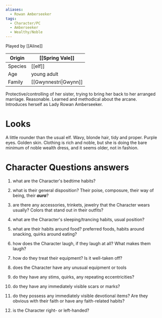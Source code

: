 ```yaml
---
aliases:
  - Rowan Amberseeker
tags:
  - Character/PC
  - Amberseeker
  - Wealthy/Noble
---
```

Played by [[Aline]]

| Origin  | [[Spring Vale]]       |
| ------- | --------------------- |
| Species | [[elf]]               |
| Age     | young adult           |
| Family  | [[Gwynnestri\|Gwynn]] |

Protective/controlling of her sister, trying to bring her back to her arranged marriage. Reasonable. Learned and methodical about the arcane. 
Introduces herself as Lady Rowan Amberseeker.
# Looks
A little rounder than the usual elf. Wavy, blonde hair, tidy and proper. Purple eyes. Golden skin.
Clothing is rich and noble, but she is doing the bare minimum of noble wealth dress, and it seems older, not in fashion. 
# Character Questions answers
1. what are the Character's bedtime habits?

2. what is their general disposition? Their poise, composure, their way of being, their ***aura***?

3. are there any accessories, trinkets, jewelry that the Character wears usually? Colors that stand out in their outfits?

4. what are the Character's sleeping/trancing habits, usual position?

5. what are their habits around food? preferred foods, habits around snacking, quirks around eating?

6. how does the Character laugh, if they laugh at all? What makes them laugh?

7. how do they treat their equipment? Is it well-taken off?

8. does the Character have any unusual equipment or tools

9. do they have any stims, quirks, any repeating eccentricities?

10. do they have any immediately visible scars or marks?

11. do they possess any immediately visible devotional items? Are they obvious with their faith or have any faith-related habits?

12. is the Character right- or left-handed?
